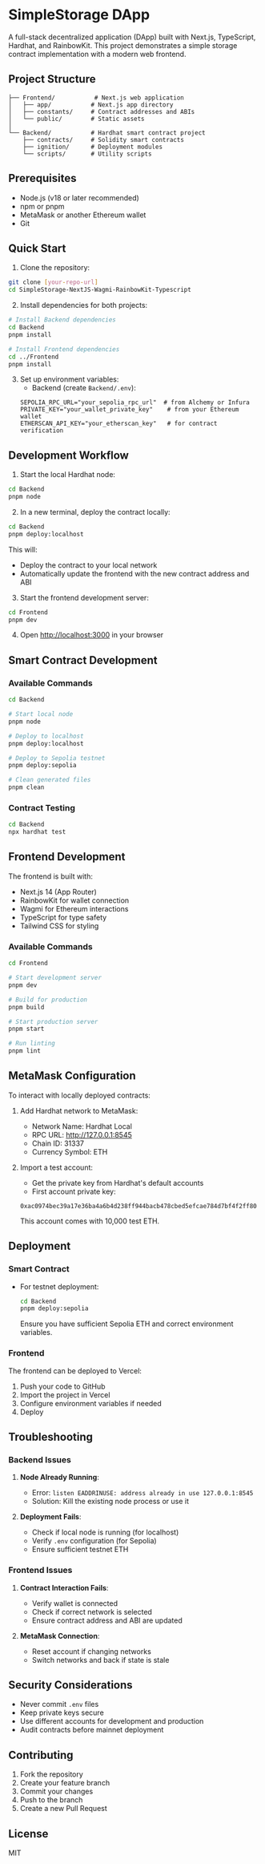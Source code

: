 # SimpleStorage DApp

A full-stack decentralized application (DApp) built with Next.js, TypeScript, Hardhat, and RainbowKit. This project demonstrates a simple storage contract implementation with a modern web frontend.

## Project Structure

```
├── Frontend/           # Next.js web application
│   ├── app/           # Next.js app directory
│   ├── constants/     # Contract addresses and ABIs
│   └── public/        # Static assets
│
└── Backend/           # Hardhat smart contract project
    ├── contracts/     # Solidity smart contracts
    ├── ignition/      # Deployment modules
    └── scripts/       # Utility scripts
```

## Prerequisites

- Node.js (v18 or later recommended)
- npm or pnpm
- MetaMask or another Ethereum wallet
- Git

## Quick Start

1. Clone the repository:
```bash
git clone [your-repo-url]
cd SimpleStorage-NextJS-Wagmi-RainbowKit-Typescript
```

2. Install dependencies for both projects:
```bash
# Install Backend dependencies
cd Backend
pnpm install

# Install Frontend dependencies
cd ../Frontend
pnpm install
```

3. Set up environment variables:
   - Backend (create `Backend/.env`):
   ```env
   SEPOLIA_RPC_URL="your_sepolia_rpc_url"  # from Alchemy or Infura
   PRIVATE_KEY="your_wallet_private_key"    # from your Ethereum wallet
   ETHERSCAN_API_KEY="your_etherscan_key"   # for contract verification
   ```

## Development Workflow

1. Start the local Hardhat node:
```bash
cd Backend
pnpm node
```

2. In a new terminal, deploy the contract locally:
```bash
cd Backend
pnpm deploy:localhost
```
This will:
- Deploy the contract to your local network
- Automatically update the frontend with the new contract address and ABI

3. Start the frontend development server:
```bash
cd Frontend
pnpm dev
```

4. Open [http://localhost:3000](http://localhost:3000) in your browser

## Smart Contract Development

### Available Commands

```bash
cd Backend

# Start local node
pnpm node

# Deploy to localhost
pnpm deploy:localhost

# Deploy to Sepolia testnet
pnpm deploy:sepolia

# Clean generated files
pnpm clean
```

### Contract Testing
```bash
cd Backend
npx hardhat test
```

## Frontend Development

The frontend is built with:
- Next.js 14 (App Router)
- RainbowKit for wallet connection
- Wagmi for Ethereum interactions
- TypeScript for type safety
- Tailwind CSS for styling

### Available Commands

```bash
cd Frontend

# Start development server
pnpm dev

# Build for production
pnpm build

# Start production server
pnpm start

# Run linting
pnpm lint
```

## MetaMask Configuration

To interact with locally deployed contracts:

1. Add Hardhat network to MetaMask:
   - Network Name: Hardhat Local
   - RPC URL: http://127.0.0.1:8545
   - Chain ID: 31337
   - Currency Symbol: ETH

2. Import a test account:
   - Get the private key from Hardhat's default accounts
   - First account private key:
   ```
   0xac0974bec39a17e36ba4a6b4d238ff944bacb478cbed5efcae784d7bf4f2ff80
   ```
   This account comes with 10,000 test ETH.

## Deployment

### Smart Contract
- For testnet deployment:
  ```bash
  cd Backend
  pnpm deploy:sepolia
  ```
  Ensure you have sufficient Sepolia ETH and correct environment variables.

### Frontend
The frontend can be deployed to Vercel:
1. Push your code to GitHub
2. Import the project in Vercel
3. Configure environment variables if needed
4. Deploy

## Troubleshooting

### Backend Issues
1. **Node Already Running**:
   - Error: `listen EADDRINUSE: address already in use 127.0.0.1:8545`
   - Solution: Kill the existing node process or use it

2. **Deployment Fails**:
   - Check if local node is running (for localhost)
   - Verify `.env` configuration (for Sepolia)
   - Ensure sufficient testnet ETH

### Frontend Issues
1. **Contract Interaction Fails**:
   - Verify wallet is connected
   - Check if correct network is selected
   - Ensure contract address and ABI are updated

2. **MetaMask Connection**:
   - Reset account if changing networks
   - Switch networks and back if state is stale

## Security Considerations

- Never commit `.env` files
- Keep private keys secure
- Use different accounts for development and production
- Audit contracts before mainnet deployment

## Contributing

1. Fork the repository
2. Create your feature branch
3. Commit your changes
4. Push to the branch
5. Create a new Pull Request

## License

MIT
